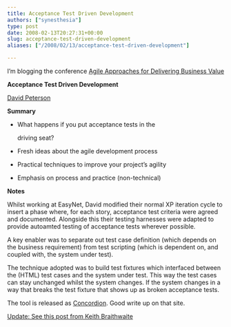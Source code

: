```yaml
---
title: Acceptance Test Driven Development
authors: ["synesthesia"]
type: post
date: 2008-02-13T20:27:31+00:00
slug: acceptance-test-driven-development 
aliases: ["/2008/02/13/acceptance-test-driven-development"]

---
```

I’m blogging the conference [Agile Approaches for Delivering Business Value][1]

**Acceptance Test Driven Development**

[David Peterson][2]

**Summary**

  * What happens if you put acceptance tests in the
  
    driving seat?
  * Fresh ideas about the agile development process
  * Practical techniques to improve your project’s agility
  * Emphasis on process and practice (non-technical)

**Notes**

Whilst working at EasyNet, David modified their normal XP iteration cycle to insert a phase where, for each story, acceptance test criteria were agreed and documented. Alongside this their testing harnesses were adapted to provide autoamted testing of acceptance tests wherever possible.

A key enabler was to separate out test case definition (which depends on the business requirement) from test scripting (which is dependent on, and coupled with, the system under test).

The technique adopted was to build test fixtures which interfaced between the (HTML) test cases and the system under test. This way the test cases can stay unchanged whilst the system changes. If the system changes in a way that breaks the test fixture that shows up as broken acceptance tests.

The tool is released as [Concordion][3]. Good write up on that site.

<ins datetime="2008-03-13T12:33:50+00:00">Update: See <a href="https://peripateticaxiom.blogspot.com/2008/03/tests-and-gauges.html">this post</a> from Keith Braithwaite</ins>

 [1]: https://www.unicom.co.uk/product_detail.asp?prdid=1547
 [2]: https://blog.davidpeterson.co.uk/
 [3]: https://www.concordion.org/